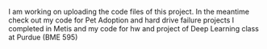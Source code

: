 I am working on uploading the code files of this project. In the meantime check out my code for Pet Adoption and hard drive failure projects I completed in Metis and  my code for hw and project of Deep Learning class at Purdue (BME 595)
